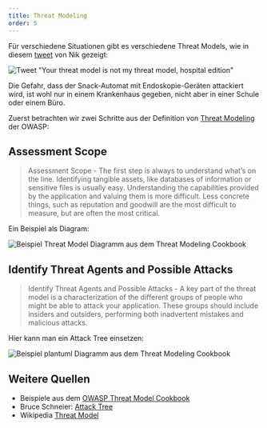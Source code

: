 ```yaml
---
title: Threat Modeling
order: 5
---
```


Für verschiedene Situationen gibt es verschiedene Threat Models,
wie in diesem [tweet](https://twitter.com/hvcco/status/1364104368228859906) von
Nik gezeigt:

![Tweet "Your threat model is not my threat model, hospital edition"](/images/security/threat-model-endoscopy.jpg)

Die Gefahr, dass der Snack-Automat mit Endoskopie-Geräten attackiert wird, ist
wohl nur in einem Krankenhaus gegeben, nicht aber in einer Schule oder einem Büro.

Zuerst betrachten wir zwei Schritte aus der Definition von [Threat Modeling](https://owasp.org/www-community/Threat_Modeling) der OWASP:


## Assessment Scope

> Assessment Scope - The first step is always to understand what’s on the line. Identifying tangible
> assets, like databases of information or sensitive files is usually easy. Understanding the
> capabilities provided by the application and valuing them is more difficult. Less concrete things, such
> as reputation and goodwill are the most difficult to measure, but are often the most critical.

Ein Beispiel als Diagram:

![Beispiel Threat Model Diagramm aus dem Threat Modeling Cookbook](/images/security/cryptowallet.vsdx.svg)

## Identify Threat Agents and Possible Attacks

> Identify Threat Agents and Possible Attacks - A key part of the threat model is a characterization of
> the different groups of people who might be able to attack your application. These groups should
> include insiders and outsiders, performing both inadvertent mistakes and malicious attacks.


Hier kann man ein Attack Tree einsetzen:

![Beispiel plantuml Diagramm aus dem Threat Modeling Cookbook](/images/security/cryptowallet.plantuml.svg)


## Weitere Quellen

* Beispiele aus dem [OWASP Threat Model Cookbook](https://github.com/OWASP/threat-model-cookbook/blob/master/INDEX.md)
* Bruce Schneier: [Attack Tree](https://www.schneier.com/academic/archives/1999/12/attack_trees.html#rf1)
* Wikipedia [Threat Model](https://en.wikipedia.org/wiki/Threat_model#Visual_representations_based_on_data_flow_diagrams)